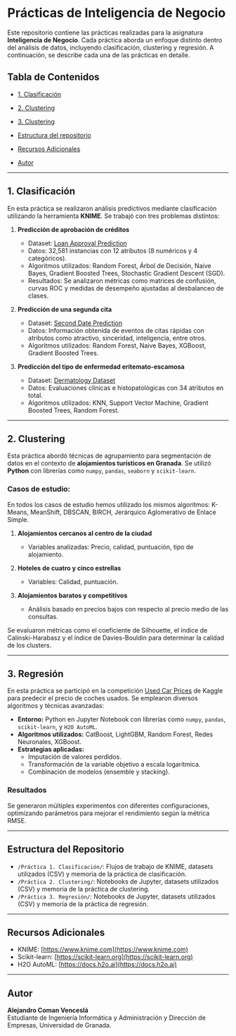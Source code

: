 # Prácticas de Inteligencia de Negocio

Este repositorio contiene las prácticas realizadas para la asignatura **Inteligencia de Negocio**. Cada práctica aborda un enfoque distinto dentro del análisis de datos, incluyendo clasificación, clustering y regresión. A continuación, se describe cada una de las prácticas en detalle.

## Tabla de Contenidos

- [1. Clasificación](#1.-clasificación)

- [2. Clustering](#2.-clustering)

- [3. Clustering](#3.-regresión)

- [Estructura del repositorio](#estructura-del-repositorio)

- [Recursos Adicionales](#recursos-adicionales)

- [Autor](#autor)

---

## 1. Clasificación

En esta práctica se realizaron análisis predictivos mediante clasificación utilizando la herramienta **KNIME**. Se trabajó con tres problemas distintos:

1. **Predicción de aprobación de créditos**  
   - Dataset: [Loan Approval Prediction](https://www.kaggle.com/datasets/itshappy/ps4e9-original-data-loan-approval-prediction/data)  
   - Datos: 32,581 instancias con 12 atributos (8 numéricos y 4 categóricos).  
   - Algoritmos utilizados: Random Forest, Árbol de Decisión, Naive Bayes, Gradient Boosted Trees, Stochastic Gradient Descent (SGD).  
   - Resultados: Se analizaron métricas como matrices de confusión, curvas ROC y medidas de desempeño ajustadas al desbalanceo de clases.

2. **Predicción de una segunda cita**  
   - Dataset: [Second Date Prediction](https://www.openml.org/search?type=data&sort=runs&id=40536&status=active)  
   - Datos: Información obtenida de eventos de citas rápidas con atributos como atractivo, sinceridad, inteligencia, entre otros.  
   - Algoritmos utilizados: Random Forest, Naive Bayes, XGBoost, Gradient Boosted Trees.  

3. **Predicción del tipo de enfermedad eritemato-escamosa**  
   - Dataset: [Dermatology Dataset](https://archive.ics.uci.edu/dataset/33/dermatology)  
   - Datos: Evaluaciones clínicas e histopatológicas con 34 atributos en total.  
   - Algoritmos utilizados: KNN, Support Vector Machine, Gradient Boosted Trees, Random Forest.  

---

## 2. Clustering

Esta práctica abordó técnicas de agrupamiento para segmentación de datos en el contexto de **alojamientos turísticos en Granada**. Se utilizó **Python** con librerías como `numpy`, `pandas`, `seaborn` y `scikit-learn`.

### Casos de estudio:
En todos los casos de estudio hemos utilizado los mismos algoritmos: K-Means, MeanShift, DBSCAN, BIRCH, Jerárquico Aglomerativo de Enlace Simple.  
1. **Alojamientos cercanos al centro de la ciudad**  
   - Variables analizadas: Precio, calidad, puntuación, tipo de alojamiento.  

2. **Hoteles de cuatro y cinco estrellas**  
   - Variables: Calidad, puntuación.

3. **Alojamientos baratos y competitivos**  
   - Análisis basado en precios bajos con respecto al precio medio de las consultas.

Se evaluaron métricas como el coeficiente de Silhouette, el índice de Calinski-Harabasz y el índice de Davies-Bouldin para determinar la calidad de los clusters.

---

## 3. Regresión

En esta práctica se participó en la competición [Used Car Prices](https://www.kaggle.com/competitions/playground-series-s4e9) de Kaggle para predecir el precio de coches usados. Se emplearon diversos algoritmos y técnicas avanzadas:

- **Entorno:** Python en Jupyter Notebook con librerías como `numpy`, `pandas`, `scikit-learn`, y `H2O AutoML`.  
- **Algoritmos utilizados:** CatBoost, LightGBM, Random Forest, Redes Neuronales, XGBoost.  
- **Estrategias aplicadas:**  
  - Imputación de valores perdidos.  
  - Transformación de la variable objetivo a escala logarítmica.  
  - Combinación de modelos (ensemble y stacking).  

### Resultados
Se generaron múltiples experimentos con diferentes configuraciones, optimizando parámetros para mejorar el rendimiento según la métrica RMSE.

---

## Estructura del Repositorio

- `/Práctica 1. Clasificación/`: Flujos de trabajo de KNIME, datasets utilizados (CSV) y memoria de la práctica de clasificación.
- `/Práctica 2. Clustering/`: Notebooks de Jupyter, datasets utilizados (CSV) y memoria de la práctica de clustering.
- `/Práctica 3. Regresión/`: Notebooks de Jupyter, datasets utilizados (CSV) y memoria de la práctica de regresión.
---

## Recursos Adicionales

- KNIME: [https://www.knime.com](https://www.knime.com)  
- Scikit-learn: [https://scikit-learn.org](https://scikit-learn.org)  
- H2O AutoML: [https://docs.h2o.ai](https://docs.h2o.ai)

---

## Autor

**Alejandro Coman Venceslá**  
Estudiante de Ingeniería Informática y Administración y Dirección de Empresas, Universidad de Granada.
